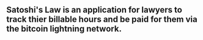 ## Satoshi's Law is an application for lawyers to track thier billable hours and be paid for them via the bitcoin lightning network. 
